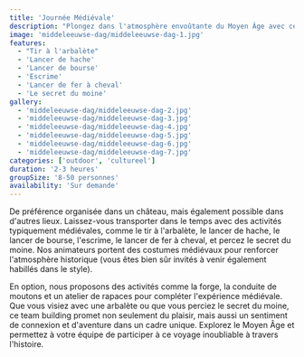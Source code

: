 ```yaml
---
title: 'Journée Médiévale'
description: "Plongez dans l'atmosphère envoûtante du Moyen Âge avec ce team building immersif"
image: 'middeleeuwse-dag/middeleeuwse-dag-1.jpg'
features:
  - "Tir à l'arbalète"
  - 'Lancer de hache'
  - 'Lancer de bourse'
  - 'Escrime'
  - 'Lancer de fer à cheval'
  - 'Le secret du moine'
gallery:
  - 'middeleeuwse-dag/middeleeuwse-dag-2.jpg'
  - 'middeleeuwse-dag/middeleeuwse-dag-3.jpg'
  - 'middeleeuwse-dag/middeleeuwse-dag-4.jpg'
  - 'middeleeuwse-dag/middeleeuwse-dag-5.jpg'
  - 'middeleeuwse-dag/middeleeuwse-dag-6.jpg'
  - 'middeleeuwse-dag/middeleeuwse-dag-7.jpg'
categories: ['outdoor', 'cultureel']
duration: '2-3 heures'
groupSize: '8-50 personnes'
availability: 'Sur demande'
---
```


De préférence organisée dans un château, mais également possible dans d'autres lieux. Laissez-vous transporter dans le temps avec des activités typiquement médiévales, comme le tir à l'arbalète, le lancer de hache, le lancer de bourse, l'escrime, le lancer de fer à cheval, et percez le secret du moine. Nos animateurs portent des costumes médiévaux pour renforcer l'atmosphère historique (vous êtes bien sûr invités à venir également habillés dans le style).

En option, nous proposons des activités comme la forge, la conduite de moutons et un atelier de rapaces pour compléter l'expérience médiévale. Que vous visiez avec une arbalète ou que vous perciez le secret du moine, ce team building promet non seulement du plaisir, mais aussi un sentiment de connexion et d'aventure dans un cadre unique. Explorez le Moyen Âge et permettez à votre équipe de participer à ce voyage inoubliable à travers l'histoire.
